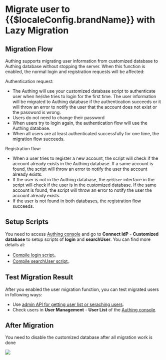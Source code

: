 # Migrate user to {{$localeConfig.brandName}} with Lazy Migration

<LastUpdated/>

<!-- ::: hint-warning
只有**企业版**用户能够Use 连接自定义数据库功能，详情请见 [https://authing.cn/pricing](https://authing.cn/pricing)。如果你想试用，请联系 [Authing 售后服务人员](csm@authing.cn)。
::: -->

## Migration Flow

Authing supports migrating user information from customized database to Authing database without stopping the server. When this function is enabled, the normal login and registration requests will be affected:

Authentication request:

- The Authing will use your customized database script to authenticate user when he/she tries to login for the first time. The user information will be migrated to Authing database if the authentication succeeds or it will throw an error to notify the user that the account does not exist or the password is wrong.
- Users do not need to change their password
- When users try to login again, the authentication flow will use the Authing database.
- When all users are at least authenticated successfully for one time, the migration flow succeeds.

Registration flow:

- When a user tries to register a new account, the script will check if the account already exists in the Authing database. If a same account is found, the script will throw an error to notify the user the account already exists.
- If the user is not in the Authing database, the `getUser` interface in the script will check if the user is in the customized database. If the same account is found, the script will throw an error to notify the user the account already exists.
- If the user is not found in both databases, the registration flow succeeds.

## Setup Scripts

You need to access [Authing console](https://console.authing.cn/console/userpool) and go to **Connect IdP** - **Customized database** to setup scripts of **login** and **searchUser**. You can find more details at:

- [Compile login script](./configuration/#编写数据库操作脚本)。
- [Compile searchUser script](./configuration/#编写数据库操作脚本)。

## Test Migration Result

After you enabled the user migration function, you can test migrated users in following ways:

- Use [admin API for getting user list or seraching users](/en/reference/sdk-for-node/management/UsersManagementClient.md#获取用户列表).
- Check users in **User Management** - **User List** of the [Authing console](https://console.authing.cn/console/userpool).

## After Migration

You need to disable the customized database after all migration work is done

<!-- ![](https://cdn.authing.cn/blog/20201130175955.png) -->
![](~@imagesEnUs/connections/db/db_1.png)
